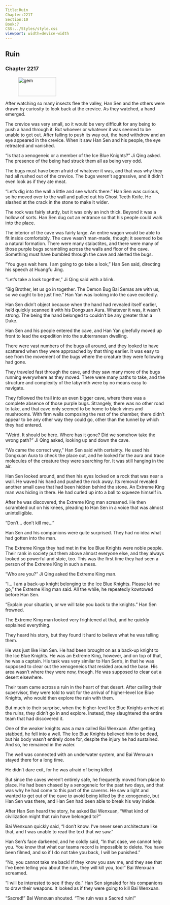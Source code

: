 ```yaml
---
Title:Ruin 
Chapter:2217 
Section:10 
Book:7 
CSS:../Styles/style.css 
viewport: width=device-width
---
```

  
## Ruin
### Chapter 2217
  
<figure>
	<img src="../Images/gem.gif" alt="gem" id="gem" width="120" height="60" />
</figure>
  

  
After watching so many insects flee the valley, Han Sen and the others were drawn by curiosity to look back at the crevice. As they watched, a hand emerged.

The crevice was very small, so it would be very difficult for any being to push a hand through it. But whoever or whatever it was seemed to be unable to get out. After failing to push its way out, the hand withdrew and an eye appeared in the crevice. When it saw Han Sen and his people, the eye retreated and vanished.

“Is that a xenogeneic or a member of the Ice Blue Knights?” Ji Qing asked. The presence of the being had struck them all as being very odd.

The bugs must have been afraid of whatever it was, and that was why they had all rushed out of the crevice. The bugs weren’t aggressive, and it didn’t even look as if they ate meat.

“Let’s dig into the wall a little and see what’s there.” Han Sen was curious, so he moved over to the wall and pulled out his Ghost Teeth Knife. He slashed at the crack in the stone to make it wider.

The rock was fairly sturdy, but it was only an inch thick. Beyond it was a hollow of sorts. Han Sen dug out an entrance so that his people could walk into the place.

The interior of the cave was fairly large. An entire wagon would be able to fit inside comfortably. The cave wasn’t man-made, though; it seemed to be a natural formation. There were many stalactites, and there were many of those purple bugs scrambling across the walls and floor of the cave. Something must have bumbled through the cave and alerted the bugs.

“You guys wait here. I am going to go take a look,” Han Sen said, directing his speech at Huangfu Jing.

“Let’s take a look together,” Ji Qing said with a blink.

“Big Brother, let us go in together. The Demon Bug Bai Semas are with us, so we ought to be just fine.” Han Yan was looking into the cave excitedly.

Han Sen didn’t object because when the hand had revealed itself earlier, he’d quickly scanned it with his Dongxuan Aura. Whatever it was, it wasn’t strong. The being the hand belonged to couldn’t be any greater than a Duke.

Han Sen and his people entered the cave, and Han Yan gleefully moved up front to lead the expedition into the subterranean dwelling.

There were vast numbers of the bugs all around, and they looked to have scattered when they were approached by that thing earlier. It was easy to see from the movement of the bugs where the creature they were following had gone.

They traveled fast through the cave, and they saw many more of the bugs running everywhere as they moved. There were many paths to take, and the structure and complexity of the labyrinth were by no means easy to navigate.

They followed the trail into an even bigger cave, where there was a complete absence of those purple bugs. Strangely, there was no other road to take, and that cave only seemed to be home to black vines and mushrooms. With firm walls composing the rest of the chamber, there didn’t appear to be any other way they could go, other than the tunnel by which they had entered.

“Weird. It should be here. Where has it gone? Did we somehow take the wrong path?” Ji Qing asked, looking up and down the cave.

“We came the correct way,” Han Sen said with certainty. He used his Dongxuan Aura to check the place out, and he looked for the aura and trace molecules of the creature they were searching for. It was still hanging in the air.

Han Sen looked around, and then his eyes locked on a rock that was near a wall. He waved his hand and pushed the rock away. Its removal revealed another small cave that had been hidden behind the stone. An Extreme King man was hiding in there. He had curled up into a ball to squeeze himself in.

After he was discovered, the Extreme King man screamed. He then scrambled out on his knees, pleading to Han Sen in a voice that was almost unintelligible.

“Don’t… don’t kill me…”

Han Sen and his companions were quite surprised. They had no idea what had gotten into the man.

The Extreme Kings they had met in the Ice Blue Knights were noble people. Their rank in society put them above almost everyone else, and they always looked so powerful and stoic, too. This was the first time they had seen a person of the Extreme King in such a mess.

“Who are you?” Ji Qing asked the Extreme King man.

“I… I am a back-up knight belonging to the Ice Blue Knights. Please let me go,” the Extreme King man said. All the while, he repeatedly kowtowed before Han Sen.

“Explain your situation, or we will take you back to the knights.” Han Sen frowned.

The Extreme King man looked very frightened at that, and he quickly explained everything.

They heard his story, but they found it hard to believe what he was telling them.

He was just like Han Sen. He had been brought on as a back-up knight to the Ice Blue Knights. He was an Extreme King, however, and on top of that, he was a captain. His task was very similar to Han Sen’s, in that he was supposed to clear out the xenogeneics that resided around the base. His area wasn’t where they were now, though. He was supposed to clear out a desert elsewhere.

Their team came across a ruin in the heart of that desert. After calling their supervisor, they were told to wait for the arrival of higher-level Ice Blue Knights, who would then explore the ruin with them.

But much to their surprise, when the higher-level Ice Blue Knights arrived at the ruins, they didn’t go in and explore. Instead, they slaughtered the entire team that had discovered it.

One of the weaker knights was a man called Bai Wenxuan. After getting stabbed, he fell into a well. The Ice Blue Knights believed him to be dead, but his body wasn’t entirely done for, despite the injury he had sustained. And so, he remained in the water.

The well was connected with an underwater system, and Bai Wenxuan stayed there for a long time.

He didn’t dare exit, for he was afraid of being killed.

But since the caves weren’t entirely safe, he frequently moved from place to place. He had been chased by a xenogeneic for the past two days, and that was why he had come to this part of the caverns. He saw a light and wanted to get out of the cave to avoid being killed by the xenogeneic, but Han Sen was there, and Han Sen had been able to break his way inside.

After Han Sen heard the story, he asked Bai Wenxuan, “What kind of civilization might that ruin have belonged to?”

Bai Wenxuan quickly said, “I don’t know. I’ve never seen architecture like that, and I was unable to read the text that we saw.”

Han Sen’s face darkened, and he coldly said, “In that case, we cannot help you. You know that what our teams record is impossible to delete. You have been filmed, and so if I do not take you back, I will be punished.”

“No, you cannot take me back! If they know you saw me, and they see that I’ve been telling you about the ruin, they will kill you, too!” Bai Wenxuan screamed.

“I will be interested to see if they do.” Han Sen signaled for his companions to draw their weapons. It looked as if they were going to kill Bai Wenxuan.

“Sacred!” Bai Wenxuan shouted. “The ruin was a Sacred ruin!”